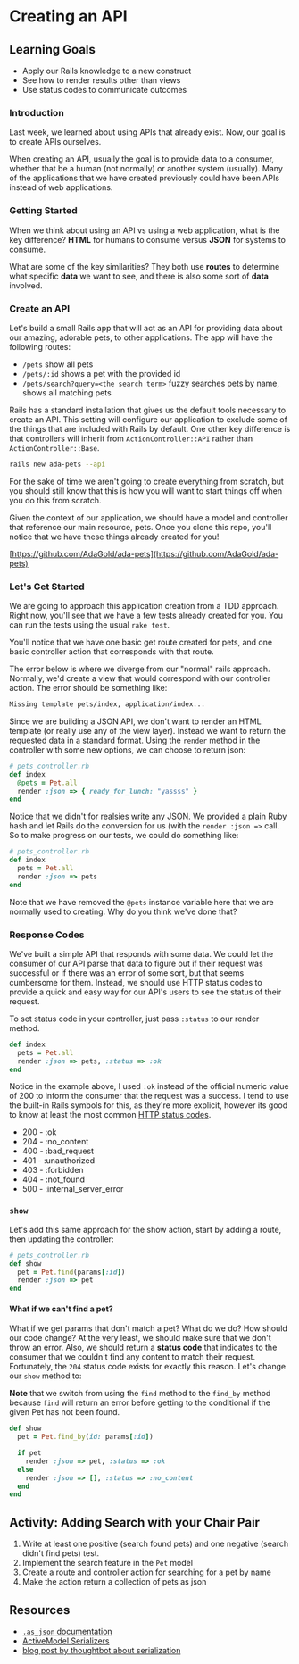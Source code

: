 # Creating an API

## Learning Goals
- Apply our Rails knowledge to a new construct
- See how to render results other than views
- Use status codes to communicate outcomes

### Introduction
Last week, we learned about using APIs that already exist. Now, our goal is to create APIs ourselves.

When creating an API, usually the goal is to provide data to a consumer, whether that be a human (not normally) or another system (usually). Many of the applications that we have created previously could have been APIs instead of web applications.

### Getting Started
When we think about using an API vs using a web application, what is the key difference? **HTML** for humans to consume versus **JSON** for systems to consume.

What are some of the key similarities? They both use **routes** to determine what specific **data** we want to see, and there is also some sort of **data** involved.

### Create an API

Let's build a small Rails app that will act as an API for providing data about our amazing, adorable pets, to other applications. The app will have the following routes:

- `/pets` show all pets
- `/pets/:id` shows a pet with the provided id
- `/pets/search?query=<the search term>` fuzzy searches pets by name, shows all matching pets

Rails has a standard installation that gives us the default tools necessary to create an API. This setting will configure our application to exclude some of the things that are included with Rails by default. One other key difference is that controllers will inherit from `ActionController::API` rather than `ActionController::Base`.

```bash
rails new ada-pets --api
```

For the sake of time we aren't going to create everything from scratch, but you should still know that this is how you will want to start things off when you do this from scratch.

Given the context of our application, we should have a model and controller that reference our main resource, pets. Once you clone this repo, you'll notice that we have these things already created for you!

[https://github.com/AdaGold/ada-pets](https://github.com/AdaGold/ada-pets)

### Let's Get Started
We are going to approach this application creation from a TDD approach. Right now, you'll see that we have a few tests already created for you. You can run the tests using the usual `rake test`.

You'll notice that we have one basic get route created for pets, and one basic controller action that corresponds with that route.

The error below is where we diverge from our "normal" rails approach. Normally, we'd create a view that would correspond with our controller action.  The error should be something like:

```bash
Missing template pets/index, application/index...
```

Since we are building a JSON API, we don't want to render an HTML template (or really use any of the view layer). Instead we want to return the requested data in a standard format. Using the `render` method in the controller with some new options, we can choose to return json:

```ruby
# pets_controller.rb
def index
  @pets = Pet.all
  render :json => { ready_for_lunch: "yassss" }
end
```

Notice that we didn't for realsies write any JSON. We provided a plain Ruby hash and let Rails do the conversion for us (with the `render :json =>` call. So to make progress on our tests, we could do something like:

```ruby
# pets_controller.rb
def index
  pets = Pet.all
  render :json => pets
end
```

Note that we have removed the `@pets` instance variable here that we are normally used to creating. Why do you think we've done that?

### Response Codes

We've built a simple API that responds with some data. We could let the consumer of our API parse that data to figure out if their request was successful or if there was an error of some sort, but that seems cumbersome for them. Instead, we should use HTTP status codes to provide a quick and easy way for our API's users to see the status of their request.

To set status code in your controller, just pass `:status` to our render method.

```ruby
def index
  pets = Pet.all
  render :json => pets, :status => :ok
end
```

Notice in the example above, I used `:ok` instead of the official numeric value of 200 to inform the consumer that the request was a success. I tend to use the built-in Rails symbols for this, as they're more explicit, however its good to know at least the most common [HTTP status codes](http://en.wikipedia.org/wiki/List_of_HTTP_status_codes).

+ 200 - :ok
+ 204 - :no_content
+ 400 - :bad_request
+ 401 - :unauthorized
+ 403 - :forbidden
+ 404 - :not_found
+ 500 - :internal_server_error

### `show`
Let's add this same approach for the show action, start by adding a route, then updating the controller:

```ruby
# pets_controller.rb
def show
  pet = Pet.find(params[:id])
  render :json => pet
end
```

#### What if we can't find a pet?
What if we get params that don't match a pet? What do we do? How should our code change? At the very least, we should make sure that we don't throw an error. Also, we should return a **status code** that indicates to the consumer that we couldn't find any content to match their request. Fortunately, the `204` status code exists for exactly this reason. Let's change our `show` method to:

**Note** that we switch from using the `find` method to the `find_by` method because `find` will return an error before getting to the conditional if the given Pet has not been found.

```ruby
def show
  pet = Pet.find_by(id: params[:id])

  if pet
    render :json => pet, :status => :ok
  else
    render :json => [], :status => :no_content
  end
end
```

## Activity: Adding Search with your Chair Pair
1. Write at least one positive (search found pets) and one negative (search didn't find pets) test.
1. Implement the search feature in the `Pet` model
1. Create a route and controller action for searching for a pet by name
1. Make the action return a collection of pets as json

## Resources
- [`.as_json` documentation](http://api.rubyonrails.org/classes/ActiveModel/Serializers/JSON.html#method-i-as_json)
- [ActiveModel Serializers](http://railscasts.com/episodes/409-active-model-serializers)
- [blog post by thoughtbot about serialization](http://robots.thoughtbot.com/better-serialization-less-as-json)
